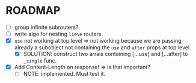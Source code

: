 # ROADMAP

- [ ] group infinite subrouters?
- [ ] write algo for nesting `lieve` routers.
- [x] `use` not working at top level => not working because we are passing already a subobject not containing the `use` and `after` props at top level.
  - [x] SOLUTION: construct two arrais containing [...use] and [...after] to `_single` func.

- [x] Add Content-Length on response! => is that important?
  - [ ] NOTE: implemented. Must test it.